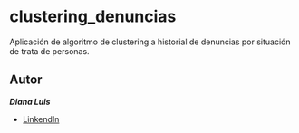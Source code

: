 # clustering_denuncias
Aplicación de algoritmo de clustering a historial de denuncias  por situación de trata de personas. 

## Autor 

***Diana Luis***

* [LinkendIn](https://www.linkedin.com/in/diana-luis-253014257/)
